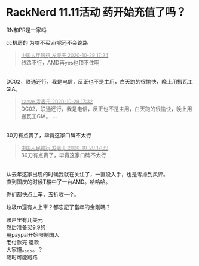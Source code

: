 # RackNerd 11.11活动 药开始充值了吗？


RN和PR是一家吗

cc机房的 为啥不买vir呢<img src="static/image/smiley/yct/011.gif" smilieid="33" border="0" alt="" />还不会跑路

<div class="quote"><blockquote><font size="2"><a href="https://www.hostloc.com/forum.php?mod=redirect&amp;goto=findpost&amp;pid=9370242&amp;ptid=759898" target="_blank"><font color="#999999">中国人民银行 发表于 2020-10-29 17:24</font></a></font><br />
线路不行，AMD再yes也顶不住啊</blockquote></div><br />
DC02，联通还行，我是电信，反正也不是主用，白天跑的很愉快，晚上用搬瓦工GIA。<img id="aimg_SPEf0" onclick="zoom(this, this.src, 0, 0, 0)" class="zoom" src="https://cdn.jsdelivr.net/gh/hishis/forum-master/public/images/patch.gif" onmouseover="img_onmouseoverfunc(this)" onload="thumbImg(this)" border="0" alt="" />

<div class="quote"><blockquote><font size="2"><a href="https://www.hostloc.com/forum.php?mod=redirect&amp;goto=findpost&amp;pid=9370313&amp;ptid=759898" target="_blank"><font color="#999999">zaeve 发表于 2020-10-29 17:32</font></a></font><br />
DC02，联通还行，我是电信，反正也不是主用，白天跑的很愉快，晚上用搬瓦工GIA。 ...</blockquote></div><br />
30刀有点贵了，毕竟这家口碑不太行<img src="static/image/smiley/yct/009.gif" smilieid="44" border="0" alt="" />

<div class="quote"><blockquote><font size="2"><a href="https://www.hostloc.com/forum.php?mod=redirect&amp;goto=findpost&amp;pid=9370353&amp;ptid=759898" target="_blank"><font color="#999999">中国人民银行 发表于 2020-10-29 17:39</font></a></font><br />
30刀有点贵了，毕竟这家口碑不太行</blockquote></div><br />
从去年这家出现的时候我就在关注了，一直没入手，也是考虑到风评。<br />
直到国庆的时候T楼中了一台AMD。哈哈哈。<img id="aimg_R0gZ3" onclick="zoom(this, this.src, 0, 0, 0)" class="zoom" src="https://cdn.jsdelivr.net/gh/hishis/forum-master/public/images/patch.gif" onmouseover="img_onmouseoverfunc(this)" onload="thumbImg(this)" border="0" alt="" />

你们都快点上车，五折收一个。

垃圾rn還有人上車？都忘記了當年的金剛嗎？

账户里有几美元<br />
然后准备买9.9的<br />
用paypal开始限制国人<br />
老付款完 退款<br />
大家懂。。。。。？<br />
随时可能跑路
